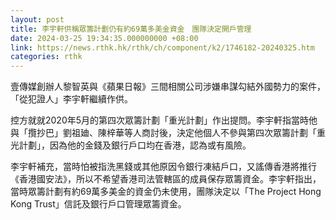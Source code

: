 ```yaml
---
layout: post
title: 李宇軒供稱眾籌計劃仍有約69萬多美金資金　團隊決定開戶管理
date: 2024-03-25 19:34:35.000000000 +08:00
link: https://news.rthk.hk/rthk/ch/component/k2/1746182-20240325.htm
categories: rthk
---
```


壹傳媒創辦人黎智英與《蘋果日報》三間相關公司涉嫌串謀勾結外國勢力的案件，「從犯證人」李宇軒繼續作供。

控方就就2020年5月的第四次眾籌計劃「重光計劃」作出提問。李宇軒指當時他與「攬抄巴」劉祖廸、陳梓華等人商討後，決定他個人不參與第四次眾籌計劃「重光計劃」，因為他的金錢及銀行戶口均在香港，認為或有風險。

李宇軒補充，當時怕被指洗黑錢或其他原因令銀行凍結戶口，又謠傳香港將推行《香港國安法》，所以不希望香港司法管轄區的成員保存眾籌資金。李宇軒指出，當時眾籌計劃有約69萬多美金的資金仍未使用，團隊決定以「The Project Hong Kong Trust」信託及銀行戶口管理眾籌資金。
